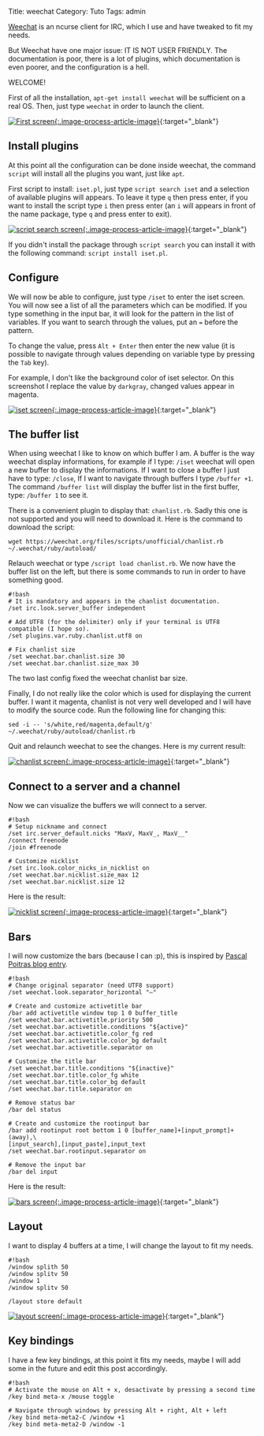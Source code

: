 Title: weechat
Category: Tuto
Tags: admin

[Weechat](https://weechat.org/) is an ncurse client for IRC,
which I use and have tweaked to fit my needs.

But Weechat have one major issue: IT IS NOT USER FRIENDLY.
The documentation is poor, there is a lot of plugins,
which documentation is even poorer, and the configuration is a hell.

WELCOME!

First of all the installation, `apt-get install weechat`
will be sufficient on a real OS. Then, just type `weechat` in
order to launch the client.

[![First screen]({filename}/images/weechat_1.png){:.image-process-article-image}]({filename}/images/weechat_1.png){:target="_blank"}

## Install plugins
At this point all the configuration can be done inside weechat,
the command `script` will install all the plugins you want, just like `apt`.

First script to install: `iset.pl`, just type `script search iset` and a
selection of available plugins will appears.
To leave it type `q` then press enter, if you want to install the script
type `i` then press enter (an `i` will appears in front of the name package,
type `q` and press enter to exit).

[![script search screen]({filename}/images/weechat_script.png){:.image-process-article-image}]({filename}/images/weechat_script.png){:target="_blank"}

If you didn't install the package through `script search` you can install it
with the following command: `script install iset.pl`.

## Configure
We will now be able to configure, just type `/iset` to enter the iset screen.
You will now see a list of all the parameters which can be modified.
If you type something in the input bar, it will look for the pattern in
the list of variables. If you want to search through the values, put an
`=` before the pattern.

To change the value, press `Alt + Enter` then enter the new value
(it is possible to navigate through values depending on variable type by
pressing the `Tab` key).

For example, I don't like the background color of iset selector.
On this screenshot I replace the value by `darkgray`,
changed values appear in magenta.

[![iset screen]({filename}/images/weechat_iset.png){:.image-process-article-image}]({filename}/images/weechat_iset.png){:target="_blank"}

## The buffer list
When using weechat I like to know on which buffer I am.
A buffer is the way weechat display informations, for example if I type:
`/iset` weechat will open a new buffer to display the informations.
If I want to close a buffer I just have to type: `/close`, If I want
to navigate through buffers I type `/buffer +1`. The command `/buffer list`
will display the buffer list in the first buffer, type: `/buffer 1` to see it.

There is a convenient plugin to display that: `chanlist.rb`.
Sadly this one is not supported and you will need to download it.
Here is the command to download the script:

`wget https://weechat.org/files/scripts/unofficial/chanlist.rb ~/.weechat/ruby/autoload/`

Relauch weechat or type `/script load chanlist.rb`.
We now have the buffer list on the left, but there is some commands to run in order to
have something good.

```
#!bash
# It is mandatory and appears in the chanlist documentation.
/set irc.look.server_buffer independent

# Add UTF8 (for the delimiter) only if your terminal is UTF8 compatible (I hope so).
/set plugins.var.ruby.chanlist.utf8 on

# Fix chanlist size
/set weechat.bar.chanlist.size 30
/set weechat.bar.chanlist.size_max 30
```

The two last config fixed the weechat chanlist bar size.

Finally, I do not really like the color which is used for displaying the current
buffer. I want it magenta, chanlist is not very well developed and I will have to
modify the source code. Run the following line for changing this:

`sed -i -- 's/white,red/magenta,default/g' ~/.weechat/ruby/autoload/chanlist.rb`

Quit and relaunch weechat to see the changes. Here is my current result:

[![chanlist screen]({filename}/images/weechat_chanlist.png){:.image-process-article-image}]({filename}/images/weechat_chanlist.png){:target="_blank"}

## Connect to a server and a channel
Now we can visualize the buffers we will connect to a server.

```
#!bash
# Setup nickname and connect
/set irc.server_default.nicks "MaxV, MaxV_, MaxV__"
/connect freenode
/join #freenode

# Customize nicklist
/set irc.look.color_nicks_in_nicklist on
/set weechat.bar.nicklist.size_max 12
/set weechat.bar.nicklist.size 12
```

Here is the result:

[![nicklist screen]({filename}/images/weechat_nicklist.png){:.image-process-article-image}]({filename}/images/weechat_nicklist.png){:target="_blank"}

## Bars

I will now customize the bars (because I can :p), this is inspired by
[Pascal Poitras blog entry](http://pascalpoitras.com/my-weechat-configuration/).

```
#!bash
# Change original separator (need UTF8 support)
/set weechat.look.separator_horizontal "—"

# Create and customize activetitle bar
/bar add activetitle window top 1 0 buffer_title
/set weechat.bar.activetitle.priority 500
/set weechat.bar.activetitle.conditions "${active}"
/set weechat.bar.activetitle.color_fg red
/set weechat.bar.activetitle.color_bg default
/set weechat.bar.activetitle.separator on

# Customize the title bar
/set weechat.bar.title.conditions "${inactive}"
/set weechat.bar.title.color_fg white
/set weechat.bar.title.color_bg default
/set weechat.bar.title.separator on

# Remove status bar
/bar del status

# Create and customize the rootinput bar
/bar add rootinput root bottom 1 0 [buffer_name]+[input_prompt]+(away),\
[input_search],[input_paste],input_text
/set weechat.bar.rootinput.separator on

# Remove the input bar
/bar del input
```

Here is the result:

[![bars screen]({filename}/images/weechat_bars.png){:.image-process-article-image}]({filename}/images/weechat_bars.png){:target="_blank"}

## Layout

I want to display 4 buffers at a time, I will change the layout to fit my needs.

```
#!bash
/window splith 50
/window splitv 50
/window 1
/window splitv 50

/layout store default
```

[![layout screen]({filename}/images/weechat_layout.png){:.image-process-article-image}]({filename}/images/weechat_layout.png){:target="_blank"}


## Key bindings

I have a few key bindings, at this point it fits my needs,
maybe I will add some in the future and edit this post accordingly.

```
#!bash
# Activate the mouse on Alt + x, desactivate by pressing a second time
/key bind meta-x /mouse toggle

# Navigate through windows by pressing Alt + right, Alt + left
/key bind meta-meta2-C /window +1
/key bind meta-meta2-D /window -1
```
